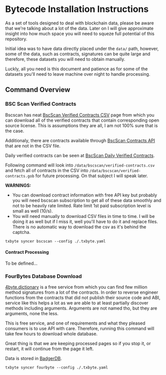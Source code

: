 # Bytecode Installation Instructions

As a set of tools designed to deal with blockchain data, please be aware that we're talking about a lot of the data. Later on I will give approximate insight into how much space you will need to squeze full potential of this repository.

Initial idea was to have data directly placed under the `data/` path, however, some of the data, such
as contracts, signatures can be quite large and therefore, these datasets you will need to obtain manually.

Luckly, all you need is this document and patience as for some of the datasets you'll need to leave machine over night to handle processing. 

## Command Overview

### BSC Scan Verified Contracts

Bscscan has neat [BscScan Verified Contracts CSV] page from which you can download all of the verified
contracts that contain corresponding open source license. This is assumptions they are all, I am not 100% sure that is the case.

Additionaly, there are contracts available through [BscScan Contracts API] that are not in the CSV file.

Daily verified contracts can be seen at [BscScan Daily Verified Contracts].

Following command will look into `/data/bscscan/verified-contracts.csv` and fetch all of contracts
in the CSV into `/data/bscscan/verified-contracts.gob` for future processing. On that subject I will speak later.

**WARNINGS:**

- You can download contract information with free API key but probably you will need bscscan subscription to get all of these data smoothly and not to be heavily rate limited. Rate limit 1st paid subscription level is small as well (10/s).
- You will need manually to download CSV files in time to time. I will be doing it as well but if I miss it, well you'll have to do it and replace files. There is no automatic way to download the csv as it's behind the captcha.

```
txbyte syncer bscscan --config ./.txbyte.yaml
```

#### Contract Processing

To be defined...

### FourBytes Database Download

[4byte.dictionary] is a free service from which you can find few million method signatures from a lot of the contracts. In order to reverse engineer functions from the contracts that did not publish their source code and ABI, service like this helps a lot as we are able to at least partially discover methods including arguments. Arguments are not named tho, but they are arguments, none the less.

This is free service, and one of requirements and what they pleased consumers is to use API with care. Therefore, running this command will take few hours to download whole database.

Great thing is that we are keeping processed pages so if you stop it, or restart, it will continue from the page it left.

Data is stored in [BadgerDB].

```
txbyte syncer fourbyte --config ./.txbyte.yaml
```



[4byte.dictionary]: <https://www.4byte.directory/>
[BscScan Daily Verified Contracts]: <https://bscscan.com/contractsVerified>
[BscScan Verified Contracts CSV]: <https://bscscan.com/exportData?type=open-source-contract-codes>
[BscScan Contracts API]: <https://docs.bscscan.com/api-endpoints/contracts>
[BadgerDB]: <https://github.com/dgraph-io/badger>